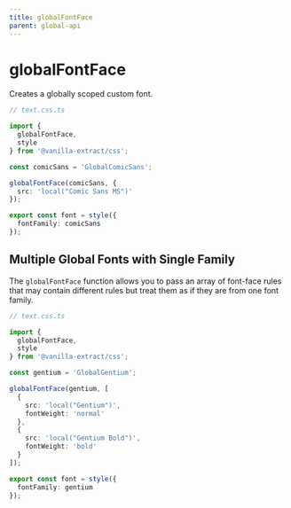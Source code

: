 ```yaml
---
title: globalFontFace
parent: global-api
---
```


# globalFontFace

Creates a globally scoped custom font.

```ts compiled
// text.css.ts

import {
  globalFontFace,
  style
} from '@vanilla-extract/css';

const comicSans = 'GlobalComicSans';

globalFontFace(comicSans, {
  src: 'local("Comic Sans MS")'
});

export const font = style({
  fontFamily: comicSans
});
```

## Multiple Global Fonts with Single Family

The `globalFontFace` function allows you to pass an array of font-face rules that may contain different rules but treat them as if they are from one font family.

```ts compiled
// text.css.ts

import {
  globalFontFace,
  style
} from '@vanilla-extract/css';

const gentium = 'GlobalGentium';

globalFontFace(gentium, [
  {
    src: 'local("Gentium")',
    fontWeight: 'normal'
  },
  {
    src: 'local("Gentium Bold")',
    fontWeight: 'bold'
  }
]);

export const font = style({
  fontFamily: gentium
});
```
